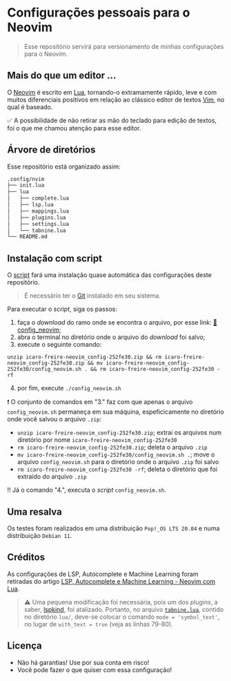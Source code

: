 # Configurações pessoais para o Neovim

> Esse repositório servirá para versionamento de minhas configurações para o Neovim.

## Mais do que um editor ...

O [Neovim](https://neovim.io/) é escrito em [Lua](https://www.lua.org/), tornando-o extramamente rápido, leve e com muitos diferenciais positivos em relação ao clássico editor de textos [Vim](https://www.vim.org/), no qual é baseado. 

:white_check_mark: A possibilidade de não retirar as mão do teclado para edição de textos, foi o que me chamou atenção para esse editor.

## Árvore de diretórios

Esse repositório está organizado assim:

```bash
.config/nvim
├── init.lua
├── lua
│   ├── complete.lua
│   ├── lsp.lua
│   ├── mappings.lua
│   ├── plugins.lua
│   ├── settings.lua
│   └── tabnine.lua
└── README.md
```

## Instalação com script

O [script][SCRIPT] fará uma instalação quase automática das configurações deste 
repositório.

> É necessário ter o [Git][GIT] instalado em seu sistema.

Para executar o _script_, siga os passos:

1. faça o _download_ do ramo onde se encontra o arquivo, por esse link: [:link: config_neovim][ZIP];
2. abra o terminal no diretório onde o arquivo do _download_ foi salvo;
3. execute o seguinte comando:
```
unzip icaro-freire-neovim_config-252fe30.zip && rm icaro-freire-neovim_config-252fe30.zip && mv icaro-freire-neovim_config-252fe30/config_neovim.sh . && rm icaro-freire-neovim_config-252fe30 -rf
```
4. por fim, execute `./config_neovim.sh`

:heavy_exclamation_mark: O conjunto de comandos em "3." faz com que apenas o arquivo  `config_neovim.sh` permaneça em sua máquina, espeficicamente no diretório onde você salvou o arquivo `.zip`:

- `unzip icaro-freire-neovim_config-252fe30.zip`;  extrai os arquivos num diretório por nome `icaro-freire-neovim_config-252fe30`
- `rm icaro-freire-neovim_config-252fe30.zip`; deleta o arquivo `.zip`
- `mv icaro-freire-neovim_config-252fe30/config_neovim.sh .`; move o arquivo `config_neovim.sh` para o diretório onde o arquivo `.zip` foi salvo 
- `rm icaro-freire-neovim_config-252fe30 -rf`; deleta o diretório que foi extraído do arquivo `.zip`

:bangbang: Já o comando "4.", executa o _script_ `config_neovim.sh`.

[SCRIPT]: https://github.com/icaro-freire/neovim_config/blob/config_neovim/config_neovim.sh
[GIT]: https://git-scm.com/
[ZIP]: https://github.com/icaro-freire/neovim_config/zipball/config_neovim

## Uma resalva

Os testes foram realizados em uma distribuição `Pop!_OS LTS 20.04` e numa 
distribuição `Debian 11`.

## Créditos 

As configurações de LSP, Autocomplete e Machine Learning foram retiradas do artigo [LSP, Autocomplete e Machine Learning - Neovim com Lua](https://terminalroot.com.br/2021/11/lsp-autocomplete-e-machine-learning-neovim-com-lua.html). 

> :warning: Uma pequena modificação foi necessária, pois um dos _plugins_, a saber, [lspkind](https://github.com/onsails/lspkind.nvim), foi atalizado. 
Portanto, no arquivo [`tabnine.lua`](https://github.com/icaro-freire/neovim_config/blob/main/lua/tabnine.lua), contido no diretório `lua/`, deve-se colocar o comando `mode = 'symbol_text'`, no lugar de `with_text = true` (veja as linhas 79-80).

## Licença 

- Não há garantias! Use por sua conta em risco!
- Você pode fazer o que quiser com essa configuração!

